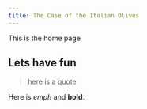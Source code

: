 ```yaml
---
title: The Case of the Italian Olives
---
```


This is the home page

## Lets have fun

>here is a quote

Here is *emph* and **bold**.
